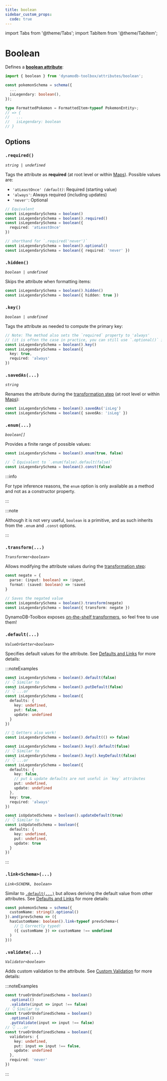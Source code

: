 ```yaml
---
title: boolean
sidebar_custom_props:
  code: true
---
```


import Tabs from '@theme/Tabs';
import TabItem from '@theme/TabItem';

# Boolean

Defines a [**boolean attribute**](https://docs.aws.amazon.com/amazondynamodb/latest/developerguide/HowItWorks.NamingRulesDataTypes.html#HowItWorks.DataTypes):

```ts
import { boolean } from 'dynamodb-toolbox/attributes/boolean';

const pokemonSchema = schema({
  ...
  isLegendary: boolean(),
});

type FormattedPokemon = FormattedItem<typeof PokemonEntity>;
// => {
//   ...
//   isLegendary: boolean
// }
```

## Options

### `.required()`

<p style={{ marginTop: '-15px' }}><i><code>string | undefined</code></i></p>

Tags the attribute as **required** (at root level or within [Maps](../14-map/index.md)). Possible values are:

- <code>'atLeastOnce' <i>(default)</i></code>: Required (starting value)
- `'always'`: Always required (including updates)
- `'never'`: Optional

```ts
// Equivalent
const isLegendarySchema = boolean()
const isLegendarySchema = boolean().required()
const isLegendarySchema = boolean({
  required: 'atLeastOnce'
})

// shorthand for `.required('never')`
const isLegendarySchema = boolean().optional()
const isLegendarySchema = boolean({ required: 'never' })
```

### `.hidden()`

<p style={{ marginTop: '-15px' }}><i><code>boolean | undefined</code></i></p>

Skips the attribute when formatting items:

```ts
const isLegendarySchema = boolean().hidden()
const isLegendarySchema = boolean({ hidden: true })
```

### `.key()`

<p style={{ marginTop: '-15px' }}><i><code>boolean | undefined</code></i></p>

Tags the attribute as needed to compute the primary key:

```ts
// Note: The method also sets the `required` property to 'always'
// (it is often the case in practice, you can still use `.optional()` if needed)
const isLegendarySchema = boolean().key()
const isLegendarySchema = boolean({
  key: true,
  required: 'always'
})
```

### `.savedAs(...)`

<p style={{ marginTop: '-15px' }}><i><code>string</code></i></p>

Renames the attribute during the [transformation step](../17-actions/1-parse.md) (at root level or within [Maps](../14-map/index.md)):

```ts
const isLegendarySchema = boolean().savedAs('isLeg')
const isLegendarySchema = boolean({ savedAs: 'isLeg' })
```

### `.enum(...)`

<p style={{ marginTop: '-15px' }}><i><code>boolean[]</code></i></p>

Provides a finite range of possible values:

```ts
const isLegendarySchema = boolean().enum(true, false)

// 👇 Equivalent to `.enum(false).default(false)`
const isLegendarySchema = boolean().const(false)
```

:::info

For type inference reasons, the `enum` option is only available as a method and not as a constructor property.

:::

:::note

Although it is not very useful, `boolean` is a primitive, and as such inherits from the `.enum` and `.const` options.

:::

### `.transform(...)`

<p style={{ marginTop: '-15px' }}><i><code>Transformer&lt;boolean&gt;</code></i></p>

Allows modifying the attribute values during the [transformation step](../17-actions/1-parse.md):

```ts
const negate = {
  parse: (input: boolean) => !input,
  format: (saved: boolean) => !saved
}

// Saves the negated value
const isLegendarySchema = boolean().transform(negate)
const isLegendarySchema = boolean({ transform: negate })
```

DynamoDB-Toolbox exposes [on-the-shelf transformers](../18-transformers/1-usage.md), so feel free to use them!

### `.default(...)`

<p style={{ marginTop: '-15px' }}><i><code>ValueOrGetter&lt;boolean&gt;</code></i></p>

Specifies default values for the attribute. See [Defaults and Links](../3-defaults-and-links/index.md) for more details:

:::noteExamples

<Tabs>
<TabItem value="put" label="Put">

```ts
const isLegendarySchema = boolean().default(false)
// 👇 Similar to
const isLegendarySchema = boolean().putDefault(false)
// 👇 ...or
const isLegendarySchema = boolean({
  defaults: {
    key: undefined,
    put: false,
    update: undefined
  }
})

// 🙌 Getters also work!
const isLegendarySchema = boolean().default(() => false)
```

</TabItem>
<TabItem value="key" label="Key">

```ts
const isLegendarySchema = boolean().key().default(false)
// 👇 Similar to
const isLegendarySchema = boolean().key().keyDefault(false)
// 👇 ...or
const isLegendarySchema = boolean({
  defaults: {
    key: false,
    // put & update defaults are not useful in `key` attributes
    put: undefined,
    update: undefined
  },
  key: true,
  required: 'always'
})
```

</TabItem>
<TabItem value="update" label="Update">

```ts
const isUpdatedSchema = boolean().updateDefault(true)
// 👇 Similar to
const isUpdatedSchema = boolean({
  defaults: {
    key: undefined,
    put: undefined,
    update: true
  }
})
```

</TabItem>
</Tabs>

:::

### `.link<Schema>(...)`

<p style={{ marginTop: '-15px' }}><i><code>Link&lt;SCHEMA, boolean&gt;</code></i></p>

Similar to [`.default(...)`](#default) but allows deriving the default value from other attributes. See [Defaults and Links](../3-defaults-and-links/index.md) for more details:

```ts
const pokemonSchema = schema({
  customName: string().optional()
}).and(prevSchema => ({
  hasCustomName: boolean().link<typeof prevSchema>(
    // 🙌 Correctly typed!
    ({ customName }) => customName !== undefined
  )
}))
```

### `.validate(...)`

<p style={{ marginTop: '-15px' }}><i><code>Validator&lt;boolean&gt;</code></i></p>

Adds custom validation to the attribute. See [Custom Validation](../4-custom-validation/index.md) for more details:

:::noteExamples

```ts
const trueOrUndefinedSchema = boolean()
  .optional()
  .validate(input => input !== false)
// 👇 Similar to
const trueOrUndefinedSchema = boolean()
  .optional()
  .putValidate(input => input !== false)
// 👇 ...or
const trueOrUndefinedSchema = boolean({
  validators: {
    key: undefined,
    put: input => input !== false,
    update: undefined
  },
  required: 'never'
})
```

:::
